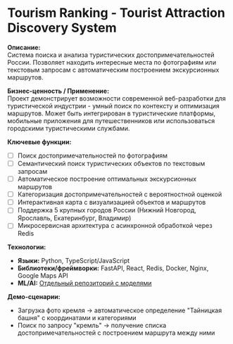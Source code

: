 # Tourism Ranking - Tourist Attraction Discovery System

**Описание:**  
Система поиска и анализа туристических достопримечательностей России. Позволяет находить интересные места по фотографиям или текстовым запросам с автоматическим построением экскурсионных маршрутов.

**Бизнес-ценность / Применение:**  
Проект демонстрирует возможности современной веб-разработки для туристической индустрии - умный поиск по контексту и оптимизация маршрутов. Может быть интегрирован в туристические платформы, мобильные приложения для путешественников или использоваться городскими туристическими службами.

**Ключевые функции:**

- [ ] Поиск достопримечательностей по фотографиям
- [ ] Семантический поиск туристических объектов по текстовым запросам
- [ ] Автоматическое построение оптимальных экскурсионных маршрутов
- [ ] Категоризация достопримечательностей с вероятностной оценкой
- [ ] Интерактивная карта с визуализацией объектов и маршрутов
- [ ] Поддержка 5 крупных городов России (Нижний Новгород, Ярославль, Екатеринбург, Владимир)
- [ ] Микросервисная архитектура с асинхронной обработкой через Redis

**Технологии:**

- **Языки:** Python, TypeScript/JavaScript
- **Библиотеки/фреймворки:** FastAPI, React, Redis, Docker, Nginx, Google Maps API
- **ML/AI:** [Отдельный репозиторий с моделями](https://github.com/uvuv-643/Tourism_Ranking_Model)

**Демо-сценарии:**

- Загрузка фото кремля → автоматическое определение "Тайницкая башня" с координатами и категориями
- Поиск по запросу "кремль" → получение списка достопримечательностей с построением маршрута между ними
